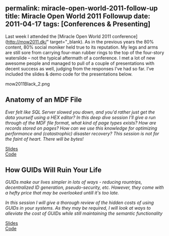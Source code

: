 permalink: miracle-open-world-2011-follow-up
title: Miracle Open World 2011 Followup
date: 2011-04-17
tags: [Conferences & Presenting]
---
Last week I attended the [Miracle Open World 2011 conference](http://mow2011.dk/" target="_blank). As in the previous years the 80% content, 80% social moniker held true to its reputation. My legs and arms are still sore from carrying four-man rubber rings to the top of the four-story waterslide – not the typical aftermath of a conference. I met a lot of new awesome people and managed to pull of a couple of presentations with decent success as well, judging from the responses I’ve had so far. I’ve included the slides & demo code for the presentations below.

<!-- more -->

mow2011Black_2.png

## Anatomy of an MDF File

*Ever felt like SQL Server slowed you down, and you'd rather just get the data yourself using a HEX editor? In this deep dive session I'll give a run through of the MDF file format, what kind of page types exists? How are records stored on pages? How can we use this knowledge for optimizing performance and (catastrophic) disaster recovery? This session is not for the faint of heart. There will be bytes!*

[Slides](Anatomy-of-an-MDF-File.pdf)  
[Code](DBCC-Page.zip)

## How GUIDs Will Ruin Your Life

*GUIDs make our lives simpler in lots of ways - reducing rountrips, decentralized ID generation, pseudo-security, etc. However, they come with a hefty price that may be overlooked untill it's too late.*

*In this session I will give a thorough review of the hidden costs of using GUIDs in your systems. As they may be required, I will look at ways to alleviate the cost of GUIDs while still maintaining the semantic functionality*

[Slides](How-GUIDs-Will-Ruin-Your-Life.pdf)  
[Code](Demo_code.zip)
